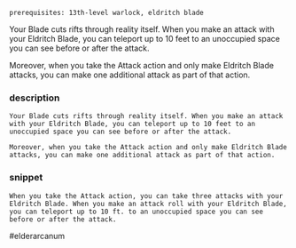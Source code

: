`prerequisites: 13th-level warlock, eldritch blade`

Your Blade cuts rifts through reality itself. When you make an attack with your Eldritch Blade, you can teleport up to 10 feet to an unoccupied space you can see before or after the attack.

Moreover, when you take the Attack action and only make Eldritch Blade attacks, you can make one additional attack as part of that action.
### description
```
Your Blade cuts rifts through reality itself. When you make an attack with your Eldritch Blade, you can teleport up to 10 feet to an unoccupied space you can see before or after the attack.

Moreover, when you take the Attack action and only make Eldritch Blade attacks, you can make one additional attack as part of that action.
```

### snippet
```
When you take the Attack action, you can take three attacks with your Eldritch Blade. When you make an attack roll with your Eldritch Blade, you can teleport up to 10 ft. to an unoccupied space you can see before or after the attack.
```

#elderarcanum
